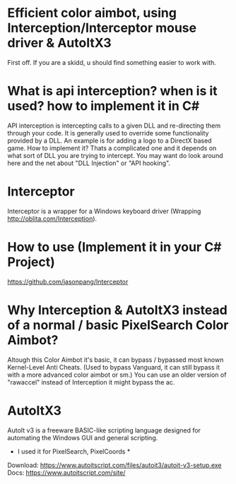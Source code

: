 # Efficient color aimbot, using Interception/Interceptor mouse driver & AutoItX3
First off. If you are a skidd, u should find something easier to work with.

# What is api interception? when is it used? how to implement it in C#

API interception is intercepting calls to a given DLL and re-directing them through your code.
It is generally used to override some functionality provided by a DLL. An example is for adding a logo to a DirectX based game.
How to implement it? Thats a complicated one and it depends on what sort of DLL you are trying to intercept. You may want do look around here and the net about "DLL Injection" or "API hooking".

# Interceptor

Interceptor is a wrapper for a Windows keyboard driver (Wrapping http://oblita.com/Interception).

# How to use (Implement it in your C# Project)

https://github.com/jasonpang/Interceptor

# Why Interception & AutoItX3 instead of a normal / basic PixelSearch Color Aimbot?

Altough this Color Aimbot it's basic, it can bypass / bypassed most known Kernel-Level Anti Cheats. (Used to bypass Vanguard, it can still bypass it with a more advanced color aimbot or sm.)
You can use an older version of "rawaccel" instead of Interception it might bypass the ac.

# AutoItX3

AutoIt v3 is a freeware BASIC-like scripting language designed for automating the Windows GUI and general scripting.
* I used it for PixelSearch, PixelCoords *

Download: https://www.autoitscript.com/files/autoit3/autoit-v3-setup.exe
Docs: https://www.autoitscript.com/site/



